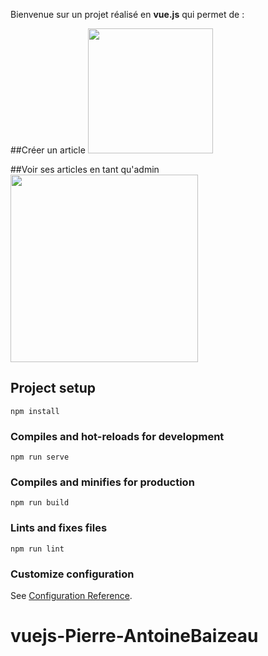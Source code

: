 Bienvenue sur un projet réalisé en __vue.js__ qui permet de :

##Créer un article
<img src="https://user-images.githubusercontent.com/70761069/114204319-59a42200-9959-11eb-8371-862f28d6fb0a.png" height="200">

##Voir ses articles en tant qu'admin
<img src="https://user-images.githubusercontent.com/70761069/114268464-890e6980-9a01-11eb-983b-3a5b6a363476.png" height="300">


## Project setup
```
npm install
```

### Compiles and hot-reloads for development
```
npm run serve
```

### Compiles and minifies for production
```
npm run build
```

### Lints and fixes files
```
npm run lint
```

### Customize configuration
See [Configuration Reference](https://cli.vuejs.org/config/).
# vuejs-Pierre-AntoineBaizeau

